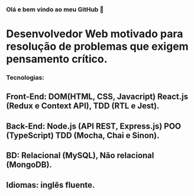 ### Olá e bem vindo ao meu GitHub 👋

# Desenvolvedor Web motivado para resolução de problemas que exigem pensamento crítico. 

### Tecnologias: 
## Front-End: DOM(HTML, CSS, Javacript) React.js (Redux e Context API), TDD (RTL e Jest).
## Back-End: Node.js (API REST, Express.js) POO (TypeScript) TDD (Mocha, Chai e Sinon).
## BD: Relacional (MySQL), Não relacional (MongoDB).
## Idiomas: inglês fluente.
